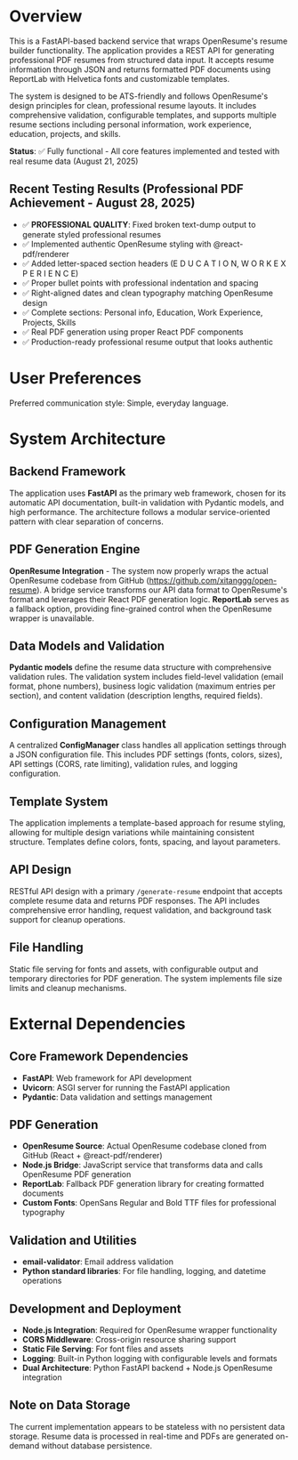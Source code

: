 # Overview

This is a FastAPI-based backend service that wraps OpenResume's resume builder functionality. The application provides a REST API for generating professional PDF resumes from structured data input. It accepts resume information through JSON and returns formatted PDF documents using ReportLab with Helvetica fonts and customizable templates.

The system is designed to be ATS-friendly and follows OpenResume's design principles for clean, professional resume layouts. It includes comprehensive validation, configurable templates, and supports multiple resume sections including personal information, work experience, education, projects, and skills.

**Status**: ✅ Fully functional - All core features implemented and tested with real resume data (August 21, 2025)

## Recent Testing Results (Professional PDF Achievement - August 28, 2025)
- ✅ **PROFESSIONAL QUALITY**: Fixed broken text-dump output to generate styled professional resumes
- ✅ Implemented authentic OpenResume styling with @react-pdf/renderer
- ✅ Added letter-spaced section headers (E D U C A T I O N, W O R K  E X P E R I E N C E)
- ✅ Proper bullet points with professional indentation and spacing
- ✅ Right-aligned dates and clean typography matching OpenResume design
- ✅ Complete sections: Personal info, Education, Work Experience, Projects, Skills
- ✅ Real PDF generation using proper React PDF components
- ✅ Production-ready professional resume output that looks authentic

# User Preferences

Preferred communication style: Simple, everyday language.

# System Architecture

## Backend Framework
The application uses **FastAPI** as the primary web framework, chosen for its automatic API documentation, built-in validation with Pydantic models, and high performance. The architecture follows a modular service-oriented pattern with clear separation of concerns.

## PDF Generation Engine
**OpenResume Integration** - The system now properly wraps the actual OpenResume codebase from GitHub (https://github.com/xitanggg/open-resume). A bridge service transforms our API data format to OpenResume's format and leverages their React PDF generation logic. **ReportLab** serves as a fallback option, providing fine-grained control when the OpenResume wrapper is unavailable.

## Data Models and Validation
**Pydantic models** define the resume data structure with comprehensive validation rules. The validation system includes field-level validation (email format, phone numbers), business logic validation (maximum entries per section), and content validation (description lengths, required fields).

## Configuration Management
A centralized **ConfigManager** class handles all application settings through a JSON configuration file. This includes PDF settings (fonts, colors, sizes), API settings (CORS, rate limiting), validation rules, and logging configuration.

## Template System
The application implements a template-based approach for resume styling, allowing for multiple design variations while maintaining consistent structure. Templates define colors, fonts, spacing, and layout parameters.

## API Design
RESTful API design with a primary `/generate-resume` endpoint that accepts complete resume data and returns PDF responses. The API includes comprehensive error handling, request validation, and background task support for cleanup operations.

## File Handling
Static file serving for fonts and assets, with configurable output and temporary directories for PDF generation. The system implements file size limits and cleanup mechanisms.

# External Dependencies

## Core Framework Dependencies
- **FastAPI**: Web framework for API development
- **Uvicorn**: ASGI server for running the FastAPI application
- **Pydantic**: Data validation and settings management

## PDF Generation
- **OpenResume Source**: Actual OpenResume codebase cloned from GitHub (React + @react-pdf/renderer)
- **Node.js Bridge**: JavaScript service that transforms data and calls OpenResume PDF generation
- **ReportLab**: Fallback PDF generation library for creating formatted documents
- **Custom Fonts**: OpenSans Regular and Bold TTF files for professional typography

## Validation and Utilities
- **email-validator**: Email address validation
- **Python standard libraries**: For file handling, logging, and datetime operations

## Development and Deployment
- **Node.js Integration**: Required for OpenResume wrapper functionality
- **CORS Middleware**: Cross-origin resource sharing support
- **Static File Serving**: For font files and assets
- **Logging**: Built-in Python logging with configurable levels and formats
- **Dual Architecture**: Python FastAPI backend + Node.js OpenResume integration

## Note on Data Storage
The current implementation appears to be stateless with no persistent data storage. Resume data is processed in real-time and PDFs are generated on-demand without database persistence.